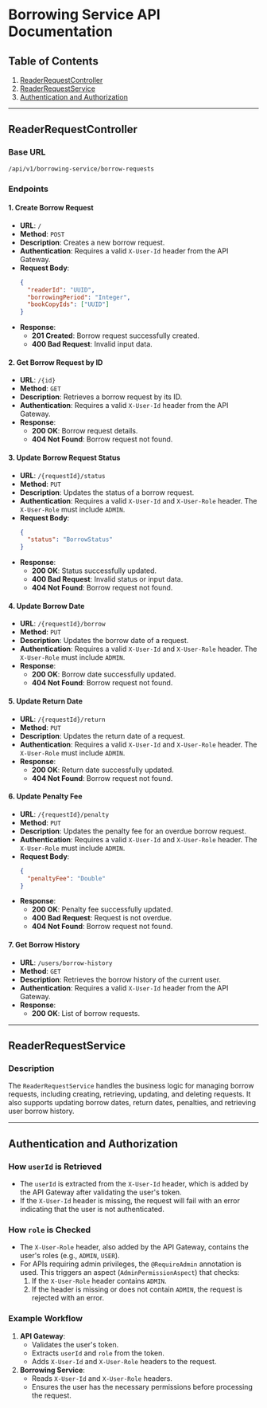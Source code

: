 # Borrowing Service API Documentation

## Table of Contents
1. [ReaderRequestController](#readerrequestcontroller)
2. [ReaderRequestService](#readerrequestservice)
3. [Authentication and Authorization](#authentication-and-authorization)

---

## ReaderRequestController

### Base URL
`/api/v1/borrowing-service/borrow-requests`

### Endpoints

#### 1. Create Borrow Request
- **URL**: `/`
- **Method**: `POST`
- **Description**: Creates a new borrow request.
- **Authentication**: Requires a valid `X-User-Id` header from the API Gateway.
- **Request Body**:
  ```json
  {
    "readerId": "UUID",
    "borrowingPeriod": "Integer",
    "bookCopyIds": ["UUID"]
  }
  ```
- **Response**:
  - **201 Created**: Borrow request successfully created.
  - **400 Bad Request**: Invalid input data.

#### 2. Get Borrow Request by ID
- **URL**: `/{id}`
- **Method**: `GET`
- **Description**: Retrieves a borrow request by its ID.
- **Authentication**: Requires a valid `X-User-Id` header from the API Gateway.
- **Response**:
  - **200 OK**: Borrow request details.
  - **404 Not Found**: Borrow request not found.

#### 3. Update Borrow Request Status
- **URL**: `/{requestId}/status`
- **Method**: `PUT`
- **Description**: Updates the status of a borrow request.
- **Authentication**: Requires a valid `X-User-Id` and `X-User-Role` header. The `X-User-Role` must include `ADMIN`.
- **Request Body**:
  ```json
  {
    "status": "BorrowStatus"
  }
  ```
- **Response**:
  - **200 OK**: Status successfully updated.
  - **400 Bad Request**: Invalid status or input data.
  - **404 Not Found**: Borrow request not found.

#### 4. Update Borrow Date
- **URL**: `/{requestId}/borrow`
- **Method**: `PUT`
- **Description**: Updates the borrow date of a request.
- **Authentication**: Requires a valid `X-User-Id` and `X-User-Role` header. The `X-User-Role` must include `ADMIN`.
- **Response**:
  - **200 OK**: Borrow date successfully updated.
  - **404 Not Found**: Borrow request not found.

#### 5. Update Return Date
- **URL**: `/{requestId}/return`
- **Method**: `PUT`
- **Description**: Updates the return date of a request.
- **Authentication**: Requires a valid `X-User-Id` and `X-User-Role` header. The `X-User-Role` must include `ADMIN`.
- **Response**:
  - **200 OK**: Return date successfully updated.
  - **404 Not Found**: Borrow request not found.

#### 6. Update Penalty Fee
- **URL**: `/{requestId}/penalty`
- **Method**: `PUT`
- **Description**: Updates the penalty fee for an overdue borrow request.
- **Authentication**: Requires a valid `X-User-Id` and `X-User-Role` header. The `X-User-Role` must include `ADMIN`.
- **Request Body**:
  ```json
  {
    "penaltyFee": "Double"
  }
  ```
- **Response**:
  - **200 OK**: Penalty fee successfully updated.
  - **400 Bad Request**: Request is not overdue.
  - **404 Not Found**: Borrow request not found.

#### 7. Get Borrow History
- **URL**: `/users/borrow-history`
- **Method**: `GET`
- **Description**: Retrieves the borrow history of the current user.
- **Authentication**: Requires a valid `X-User-Id` header from the API Gateway.
- **Response**:
  - **200 OK**: List of borrow requests.

---

## ReaderRequestService

### Description
The `ReaderRequestService` handles the business logic for managing borrow requests, including creating, retrieving, updating, and deleting requests. It also supports updating borrow dates, return dates, penalties, and retrieving user borrow history.

---

## Authentication and Authorization

### How `userId` is Retrieved
- The `userId` is extracted from the `X-User-Id` header, which is added by the API Gateway after validating the user's token.
- If the `X-User-Id` header is missing, the request will fail with an error indicating that the user is not authenticated.

### How `role` is Checked
- The `X-User-Role` header, also added by the API Gateway, contains the user's roles (e.g., `ADMIN`, `USER`).
- For APIs requiring admin privileges, the `@RequireAdmin` annotation is used. This triggers an aspect (`AdminPermissionAspect`) that checks:
  1. If the `X-User-Role` header contains `ADMIN`.
  2. If the header is missing or does not contain `ADMIN`, the request is rejected with an error.

### Example Workflow
1. **API Gateway**:
   - Validates the user's token.
   - Extracts `userId` and `role` from the token.
   - Adds `X-User-Id` and `X-User-Role` headers to the request.
2. **Borrowing Service**:
   - Reads `X-User-Id` and `X-User-Role` headers.
   - Ensures the user has the necessary permissions before processing the request.